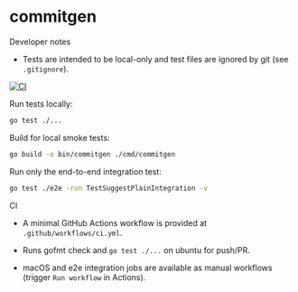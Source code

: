 # commitgen

Developer notes

- Tests are intended to be local-only and test files are ignored by git (see `.gitignore`).

[![CI](https://github.com/joaquinalmora/commitgen/actions/workflows/ci.yml/badge.svg)](https://github.com/joaquinalmora/commitgen/actions/workflows/ci.yml)

Run tests locally:

```bash
go test ./...
```

Build for local smoke tests:

```bash
go build -o bin/commitgen ./cmd/commitgen
```

Run only the end-to-end integration test:

```bash
go test ./e2e -run TestSuggestPlainIntegration -v
```

CI

- A minimal GitHub Actions workflow is provided at `.github/workflows/ci.yml`.

- Runs gofmt check and `go test ./...` on ubuntu for push/PR.

- macOS and e2e integration jobs are available as manual workflows (trigger `Run workflow` in Actions).
